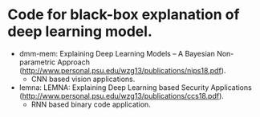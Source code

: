 # Code for black-box explanation of deep learning model. 
 - dmm-mem: Explaining Deep Learning Models – A Bayesian Non-parametric Approach (http://www.personal.psu.edu/wzg13/publications/nips18.pdf). 
   - CNN based vision applications.
 - lemna: LEMNA: Explaining Deep Learning based Security Applications (http://www.personal.psu.edu/wzg13/publications/ccs18.pdf). 
   - RNN based binary code application.
